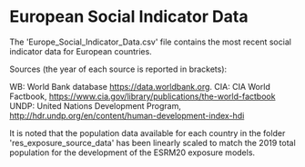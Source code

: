 # European Social Indicator Data

The 'Europe_Social_Indicator_Data.csv' file contains the most recent social indicator data for European countries. 

Sources (the year of each source is reported in brackets):

WB: World Bank database https://data.worldbank.org. 
CIA: CIA World Factbook, https://www.cia.gov/library/publications/the-world-factbook
UNDP: United Nations Development Program, http://hdr.undp.org/en/content/human-development-index-hdi

It is noted that the population data available for each country in the folder 'res_exposure_source_data' has been linearly scaled to match the 2019 total population for the development of the ESRM20 exposure models.